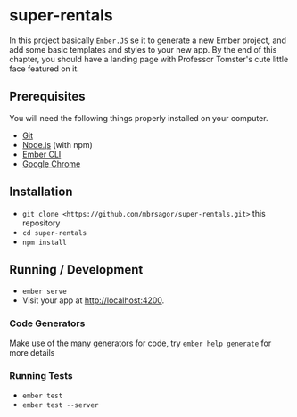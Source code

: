 # super-rentals

In this project basically `Ember.JS` se it to generate a new Ember project, and add some basic templates and styles to your new app. By the end of this chapter, you should have a landing page with Professor Tomster's cute little face featured on it.

## Prerequisites

You will need the following things properly installed on your computer.

* [Git](https://git-scm.com/)
* [Node.js](https://nodejs.org/) (with npm)
* [Ember CLI](https://ember-cli.com/)
* [Google Chrome](https://google.com/chrome/)

## Installation

* `git clone <https://github.com/mbrsagor/super-rentals.git>` this repository
* `cd super-rentals`
* `npm install`

## Running / Development

* `ember serve`
* Visit your app at [http://localhost:4200](http://localhost:4200).

### Code Generators

Make use of the many generators for code, try `ember help generate` for more details

### Running Tests

* `ember test`
* `ember test --server`
